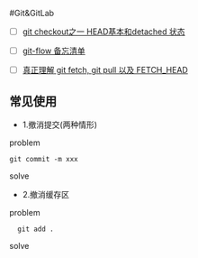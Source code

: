 
#Git&GitLab

- [ ] [git checkout之一 HEAD基本和detached 状态](http://blog.csdn.net/csfreebird/article/details/7583363)
- [ ] [git-flow 备忘清单](http://danielkummer.github.io/git-flow-cheatsheet/index.zh_CN.html)
- [ ] [真正理解 git fetch, git pull 以及 FETCH_HEAD](https://ruby-china.org/topics/4768)



## 常见使用


* 1.撤消提交(两种情形) 

problem

`
  git commit -m xxx
` 

solve





* 2.撤消缓存区

problem

`  
  git add .
`

solve
